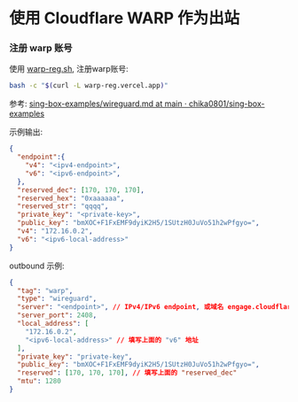 # 使用 Cloudflare WARP 作为出站

### 注册 warp 账号

使用 [warp-reg.sh](https://github.com/chise0713/warp-reg.sh), 注册warp账号:

```sh
bash -c "$(curl -L warp-reg.vercel.app)"
```

参考: [sing-box-examples/wireguard.md at main · chika0801/sing-box-examples](https://github.com/chika0801/sing-box-examples/blob/main/wireguard.md)

示例输出:

```json
{
  "endpoint":{
    "v4": "<ipv4-endpoint>",
    "v6": "<ipv6-endpoint>",
  },
  "reserved_dec": [170, 170, 170],
  "reserved_hex": "0xaaaaaa",
  "reserved_str": "qqqq",
  "private_key": "<private-key>",
  "public_key": "bmXOC+F1FxEMF9dyiK2H5/1SUtzH0JuVo51h2wPfgyo=",
  "v4": "172.16.0.2",
  "v6": "<ipv6-local-address>"
}
```

outbound 示例:

```json
{
  "tag": "warp",
  "type": "wireguard",
  "server": "<endpoint>", // IPv4/IPv6 endpoint, 或域名 engage.cloudflareclient.com
  "server_port": 2408,
  "local_address": [
    "172.16.0.2", 
    "<ipv6-local-address>" // 填写上面的 "v6" 地址
  ],
  "private_key": "private-key",
  "public_key": "bmXOC+F1FxEMF9dyiK2H5/1SUtzH0JuVo51h2wPfgyo=",
  "reserved": [170, 170, 170], // 填写上面的 "reserved_dec"
  "mtu": 1280
}
```
